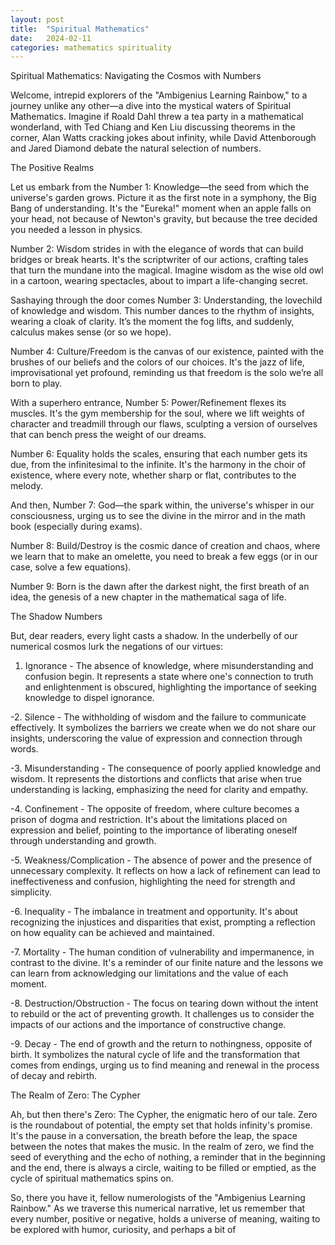 ```yaml
---
layout: post
title:  "Spiritual Mathematics"
date:   2024-02-11
categories: mathematics spirituality
---
```


Spiritual Mathematics: Navigating the Cosmos with Numbers

Welcome, intrepid explorers of the "Ambigenius Learning Rainbow," to a journey unlike any other—a dive into the mystical waters of Spiritual Mathematics. Imagine if Roald Dahl threw a tea party in a mathematical wonderland, with Ted Chiang and Ken Liu discussing theorems in the corner, Alan Watts cracking jokes about infinity, while David Attenborough and Jared Diamond debate the natural selection of numbers.

The Positive Realms

Let us embark from the Number 1: Knowledge—the seed from which the universe's garden grows. Picture it as the first note in a symphony, the Big Bang of understanding. It's the "Eureka!" moment when an apple falls on your head, not because of Newton's gravity, but because the tree decided you needed a lesson in physics.

Number 2: Wisdom strides in with the elegance of words that can build bridges or break hearts. It's the scriptwriter of our actions, crafting tales that turn the mundane into the magical. Imagine wisdom as the wise old owl in a cartoon, wearing spectacles, about to impart a life-changing secret.

Sashaying through the door comes Number 3: Understanding, the lovechild of knowledge and wisdom. This number dances to the rhythm of insights, wearing a cloak of clarity. It’s the moment the fog lifts, and suddenly, calculus makes sense (or so we hope).

Number 4: Culture/Freedom is the canvas of our existence, painted with the brushes of our beliefs and the colors of our choices. It's the jazz of life, improvisational yet profound, reminding us that freedom is the solo we’re all born to play.

With a superhero entrance, Number 5: Power/Refinement flexes its muscles. It's the gym membership for the soul, where we lift weights of character and treadmill through our flaws, sculpting a version of ourselves that can bench press the weight of our dreams.

Number 6: Equality holds the scales, ensuring that each number gets its due, from the infinitesimal to the infinite. It's the harmony in the choir of existence, where every note, whether sharp or flat, contributes to the melody.

And then, Number 7: God—the spark within, the universe's whisper in our consciousness, urging us to see the divine in the mirror and in the math book (especially during exams).

Number 8: Build/Destroy is the cosmic dance of creation and chaos, where we learn that to make an omelette, you need to break a few eggs (or in our case, solve a few equations).

Number 9: Born is the dawn after the darkest night, the first breath of an idea, the genesis of a new chapter in the mathematical saga of life.

The Shadow Numbers

But, dear readers, every light casts a shadow. In the underbelly of our numerical cosmos lurk the negations of our virtues:

1. Ignorance - The absence of knowledge, where misunderstanding and confusion begin. It represents a state where one's connection to truth and enlightenment is obscured, highlighting the importance of seeking knowledge to dispel ignorance.

-2. Silence - The withholding of wisdom and the failure to communicate effectively. It symbolizes the barriers we create when we do not share our insights, underscoring the value of expression and connection through words.

-3. Misunderstanding - The consequence of poorly applied knowledge and wisdom. It represents the distortions and conflicts that arise when true understanding is lacking, emphasizing the need for clarity and empathy.

-4. Confinement - The opposite of freedom, where culture becomes a prison of dogma and restriction. It's about the limitations placed on expression and belief, pointing to the importance of liberating oneself through understanding and growth.

-5. Weakness/Complication - The absence of power and the presence of unnecessary complexity. It reflects on how a lack of refinement can lead to ineffectiveness and confusion, highlighting the need for strength and simplicity.

-6. Inequality - The imbalance in treatment and opportunity. It's about recognizing the injustices and disparities that exist, prompting a reflection on how equality can be achieved and maintained.

-7. Mortality - The human condition of vulnerability and impermanence, in contrast to the divine. It's a reminder of our finite nature and the lessons we can learn from acknowledging our limitations and the value of each moment.

-8. Destruction/Obstruction - The focus on tearing down without the intent to rebuild or the act of preventing growth. It challenges us to consider the impacts of our actions and the importance of constructive change.

-9. Decay - The end of growth and the return to nothingness, opposite of birth. It symbolizes the natural cycle of life and the transformation that comes from endings, urging us to find meaning and renewal in the process of decay and rebirth.


The Realm of Zero: The Cypher

Ah, but then there's Zero: The Cypher, the enigmatic hero of our tale. Zero is the roundabout of potential, the empty set that holds infinity's promise. It's the pause in a conversation, the breath before the leap, the space between the notes that makes the music. In the realm of zero, we find the seed of everything and the echo of nothing, a reminder that in the beginning and the end, there is always a circle, waiting to be filled or emptied, as the cycle of spiritual mathematics spins on.

So, there you have it, fellow numerologists of the "Ambigenius Learning Rainbow." As we traverse this numerical narrative, let us remember that every number, positive or negative, holds a universe of meaning, waiting to be explored with humor, curiosity, and perhaps a bit of